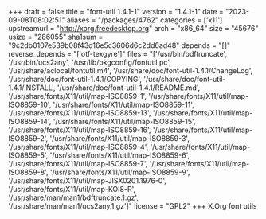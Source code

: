 +++
draft = false
title = "font-util 1.4.1-1"
version = "1.4.1-1"
date = "2023-09-08T08:02:51"
aliases = "/packages/4762"
categories = ['x11']
upstreamurl = "http://xorg.freedesktop.org"
arch = "x86_64"
size = "45676"
usize = "286055"
sha1sum = "9c2db0107e539b08f43d16e5c3606d6c2dd6ad48"
depends = "[]"
reverse_depends = "['otf-texgyre']"
files = "['/usr/bin/bdftruncate', '/usr/bin/ucs2any', '/usr/lib/pkgconfig/fontutil.pc', '/usr/share/aclocal/fontutil.m4', '/usr/share/doc/font-util-1.4.1/ChangeLog', '/usr/share/doc/font-util-1.4.1/COPYING', '/usr/share/doc/font-util-1.4.1/INSTALL', '/usr/share/doc/font-util-1.4.1/README.md', '/usr/share/fonts/X11/util/map-ISO8859-1', '/usr/share/fonts/X11/util/map-ISO8859-10', '/usr/share/fonts/X11/util/map-ISO8859-11', '/usr/share/fonts/X11/util/map-ISO8859-13', '/usr/share/fonts/X11/util/map-ISO8859-14', '/usr/share/fonts/X11/util/map-ISO8859-15', '/usr/share/fonts/X11/util/map-ISO8859-16', '/usr/share/fonts/X11/util/map-ISO8859-2', '/usr/share/fonts/X11/util/map-ISO8859-3', '/usr/share/fonts/X11/util/map-ISO8859-4', '/usr/share/fonts/X11/util/map-ISO8859-5', '/usr/share/fonts/X11/util/map-ISO8859-6', '/usr/share/fonts/X11/util/map-ISO8859-7', '/usr/share/fonts/X11/util/map-ISO8859-8', '/usr/share/fonts/X11/util/map-ISO8859-9', '/usr/share/fonts/X11/util/map-JISX0201.1976-0', '/usr/share/fonts/X11/util/map-KOI8-R', '/usr/share/man/man1/bdftruncate.1.gz', '/usr/share/man/man1/ucs2any.1.gz']"
license = "GPL2"
+++
X.Org font utils